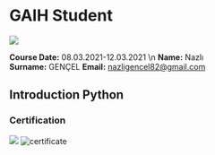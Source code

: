# GAIH Student 
![](img/newlogo.png)

**Course Date:** 08.03.2021-12.03.2021 \n
**Name:** Nazlı  
**Surname:** GENÇEL
**Email:** nazligencel82@gmail.com  
  

## Introduction Python



### Certification
![](img/TopLearnerCertificate.png)
![certificate](https://user-images.githubusercontent.com/45895789/111355509-7a4dc480-8698-11eb-8582-551c26552722.jpg)
